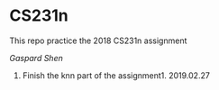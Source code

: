 # CS231n
This repo practice the 2018 CS231n assignment

*Gaspard Shen*

1. Finish the knn part of the assignment1. 2019.02.27